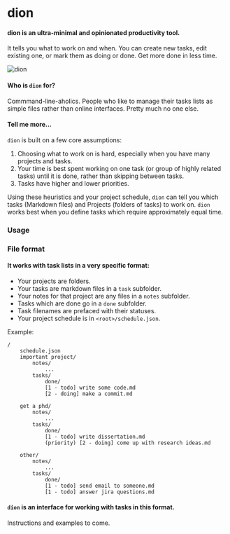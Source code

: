 # dion

#### dion is an ultra-minimal and opinionated productivity tool.
It tells you what to work on and when. You can create new tasks, edit existing one, 
or mark them as doing or done. Get more done in less time.

![dion](./assets/dion.jpg)

#### Who is `dion` for?
Commmand-line-aholics. People who like to manage their tasks lists as simple
files rather than online interfaces. Pretty much no one else.


#### Tell me more...
`dion` is built on a few core assumptions:

1. Choosing what to work on is hard, especially when you have many projects and tasks.
2. Your time is best spent working on one task (or group of highly related tasks) until it is done, rather than skipping between tasks.
3. Tasks have higher and lower priorities.

Using these heuristics and your project schedule, `dion` can tell you which tasks (Markdown files) and Projects (folders of tasks) to work on. `dion` works best when you define tasks which require approximately equal time.




### Usage




### File format
#### It works with task lists in a very specific format:
- Your projects are folders. 
- Your tasks are markdown files in a `task` subfolder.
- Your notes for that project are any files in a `notes` subfolder.
- Tasks which are done go in a `done` subfolder.
- Task filenames are prefaced with their statuses.
- Your project schedule is in `<root>/schedule.json`.

Example:
```
/
    schedule.json
    important project/
        notes/
            ...
        tasks/
            done/
            [1 - todo] write some code.md
            [2 - doing] make a commit.md

    get a phd/
        notes/
            ...
        tasks/
            done/
            [1 - todo] write dissertation.md
            (priority) [2 - doing] come up with research ideas.md

    other/
        notes/
            ...
        tasks/
            done/
            [1 - todo] send email to someone.md
            [1 - todo] answer jira questions.md

```

#### `dion` is an interface for working with tasks in this format. 


Instructions and examples to come.

